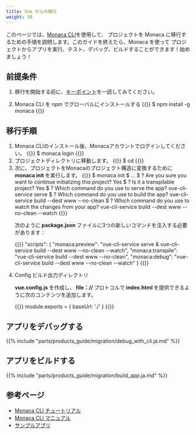 ```yaml
---
title: Vue からの移行
weight: 30
---
```


このページでは、[Monaca CLI](/ja/products_guide/monaca_cli/)を使用して、
プロジェクトを Monaca に移行するための手順を説明します。このガイドを終えたら、Monaca を使って プロジェクトからアプリを実行、テスト、デバッグ、ビルドすることができます！始めましょう！

## 前提条件

1. 移行を開始する前に、[キーポイント](/ja/products_guide/migration/key_point/)を一読してみてください。

2. Monaca CLI を npm でグローバルにインストールする
{{<highlight bash>}}
$ npm install -g monaca
{{</highlight>}}

## 移行手順

<ol>

<li>
Monaca CLIのインストール後、Monacaアカウントでログインしてください。
{{<highlight bash>}}
$ monaca login
{{</highlight>}}
</li>

<li>
プロジェクトディレクトリに移動します。
{{<highlight bash>}}
$ cd <project dir>
{{</highlight>}}
</li>

<li>
次に、プロジェクトをMonacaのプロジェクト構造に変換するために<b> monaca init </b>を実行します。
{{<highlight bash>}}
$ monaca init
$ ...
$ ? Are you sure you want to continue initializing this project? Yes
$ ? Is it a transpilable project? Yes
$ ? Which command do you use to serve the app? vue-cli-service serve
$ ? Which command do you use to build the app? vue-cli-service build --dest www --no-clean
$ ? Which command do you use to watch the changes from your app? vue-cli-service build --dest www --no-clean --watch
{{</highlight>}}

次のように<b> package.json </b>ファイルに3つの新しいコマンドを注入する必要があります：

{{<highlight javascript>}}
"scripts": {
    "monaca:preview": "vue-cli-service serve & vue-cli-service build --dest www --no-clean --watch",
    "monaca:transpile": "vue-cli-service build --dest www --no-clean",
    "monaca:debug": "vue-cli-service build --dest www --no-clean --watch"
}
{{</highlight>}}

</li>

<li>Config ビルド出力ディレクトリ
<p>
<b> vue.config.js </b>を作成し、<b> file：// </b>プロトコルで<b> index.html </b>を提供できるように次のコンテンツを追加します。
</p>

{{<highlight javascript>}}
module.exports = {
    baseUrl: './'
}
{{</highlight>}}

</li>
</ol>

## アプリをデバッグする
{{% include "parts/products_guide/migration/debug_with_cli.ja.md" %}}

## アプリをビルドする
{{% include "parts/products_guide/migration/build_app.ja.md" %}}

## 参考ページ

- [Monaca CLI チュートリアル](/ja/tutorials/monaca_cli/)
- [Monaca CLI マニュアル](/ja/products_guide/monaca_cli/)
- [サンプルアプリ](/ja/sampleapp/samples/)
